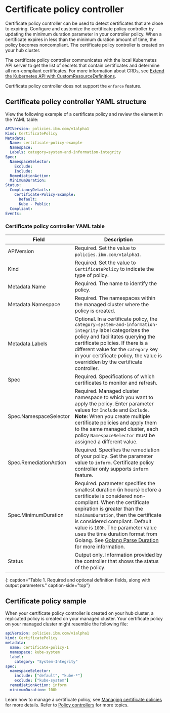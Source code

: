 # Certificate policy controller

Certificate policy controller can be used to detect certificates that are close to expiring. Configure and customize the certificate policy controller by updating the minimum duration parameter in your controller policy. When a certificate expires in less than the minimum duration amount of time, the policy becomes noncompliant. The certificate policy controller is created on your hub cluster.

The certificate policy controller communicates with the local Kubernetes API server to get the list of secrets that contain certificates and determine all non-compliant certificates. For more information about CRDs, see [Extend the Kubernetes API with CustomResourceDefinitions](https://kubernetes.io/docs/tasks/access-kubernetes-api/custom-resources/custom-resource-definitions/). 

Certificate policy controller does not support the `enforce` feature. 

## Certificate policy controller YAML structure

View the following example of a certificate policy and review the element in the YAML table:

  ```yaml
  APIVersion: policies.ibm.com/v1alpha1
  Kind: CertificatePolicy
  Metadata:
    Name: certificate-policy-example
    Namespace:
    Labels: category=system-and-information-integrity 
  Spec:
    NamespaceSelector:
      Exclude:
      Include:
    RemediationAction:
    MinimumDuration:
  Status:
    CompliancyDetails:
      Certificate-Policy-Example:
        Default:
        Kube - Public:
    Compliant:
  Events:
  ```

### Certificate policy controller YAML table

|Field|Description|
|-- | -- |
| APIVersion | Required. Set the value to `policies.ibm.com/v1alpha1`. <!--current place holder until this info is updated--> |
| Kind | Required. Set the value to `CertificatePolicy` to indicate the type of policy. |
| Metadata.Name | Required. The name to identify the policy.|
| Metadata.Namespace | Required. The namespaces within the managed cluster where the policy is created. |
| Metadata.Labels | Optional. In a certificate policy, the `category=system-and-information-integrity` label categorizes the policy and facilitates querying the certificate policies. If there is a different value for the `category` key in your certificate policy, the value is overridden by the certificate controller. |
| Spec | Required. Specifications of which certificates to monitor and refresh.|
| Spec.NamespaceSelector| Required. Managed cluster namespace to which you want to apply the policy. Enter parameter values for `Include` and `Exclude`. **Note**: When you create multiple certificate policies and apply them to the same managed cluster, each policy `NamespaceSelector` must be assigned a different value.|
| Spec.RemediationAction | Required. Specifies the remediation of your policy. Set the parameter value to `inform`. Certificate policy controller only supports `inform` feature.|
| Spec.MinimumDuration | Required. parameter specifies the smallest duration (in hours) before a certificate is considered non-compliant. When the certificate expiration is greater than the `minimumDuration`, then the certificate is considered compliant. Default value is `100h`. The parameter value uses the time duration format from Golang. See [Golang Parse Duration](https://golang.org/pkg/time/#ParseDuration) for more information.| 
| Status | Output only. Information provided by the controller that shows the status of the policy.|
{: caption="Table 1. Required and optional definition fields, along with output parameters." caption-side="top"}


## Certificate policy sample

When your certificate policy controller is created on your hub cluster, a replicated policy is created on your managed cluster. Your certificate policy on your managed cluster might resemble the following file:

```yaml
apiVersion: policies.ibm.com/v1alpha1
kind: CertificatePolicy
metadata:
  name: certificate-policy-1
  namespace: kube-system
  label:
    category: "System-Integrity"
spec:
  namespaceSelector:
    include: ["default", "kube-*"]
    exclude: ["kube-system"]
  remediationAction: inform
  minimumDuration: 100h
```

Learn how to manage a certificate policy, see [Managing certificate policies](create_cert_pol.md) for more details. Refer to [Policy controllers](policy_controllers.md) for more topics.
